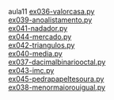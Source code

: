 aula11 
<a href='https://gabrielryanft.github.io/learning/cursoemvideo/python/exerciciospython/aula11/ex036-valorcasa.py/' target='_blank' rel='next'>ex036-valorcasa.py</a><br/>
<a href='https://gabrielryanft.github.io/learning/cursoemvideo/python/exerciciospython/aula11/ex039-anoalistamento.py/' target='_blank' rel='next'>ex039-anoalistamento.py</a><br/>
<a href='https://gabrielryanft.github.io/learning/cursoemvideo/python/exerciciospython/aula11/ex041-nadador.py/' target='_blank' rel='next'>ex041-nadador.py</a><br/>
<a href='https://gabrielryanft.github.io/learning/cursoemvideo/python/exerciciospython/aula11/ex044-mercado.py/' target='_blank' rel='next'>ex044-mercado.py</a><br/>
<a href='https://gabrielryanft.github.io/learning/cursoemvideo/python/exerciciospython/aula11/ex042-triangulos.py/' target='_blank' rel='next'>ex042-triangulos.py</a><br/>
<a href='https://gabrielryanft.github.io/learning/cursoemvideo/python/exerciciospython/aula11/ex040-media.py/' target='_blank' rel='next'>ex040-media.py</a><br/>
<a href='https://gabrielryanft.github.io/learning/cursoemvideo/python/exerciciospython/aula11/ex037-dacimalbinariooctal.py/' target='_blank' rel='next'>ex037-dacimalbinariooctal.py</a><br/>
<a href='https://gabrielryanft.github.io/learning/cursoemvideo/python/exerciciospython/aula11/ex043-imc.py/' target='_blank' rel='next'>ex043-imc.py</a><br/>
<a href='https://gabrielryanft.github.io/learning/cursoemvideo/python/exerciciospython/aula11/ex045-pedrapapeltesoura.py/' target='_blank' rel='next'>ex045-pedrapapeltesoura.py</a><br/>
<a href='https://gabrielryanft.github.io/learning/cursoemvideo/python/exerciciospython/aula11/ex038-menormaiorouigual.py/' target='_blank' rel='next'>ex038-menormaiorouigual.py</a><br/>
